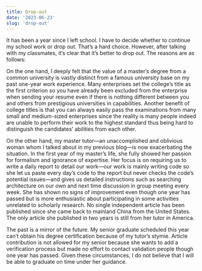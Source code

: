 ```yaml
---
title: Drop-out
date: '2023-06-23'
slug: 'drop-out'
---
```


It has been a year since I left school. I have to decide whether to continue my school work or drop out. That’s a hard choice. However, after talking with my classmates, it’s clear that it’s better to drop out. The reasons are as follows:

On the one hand, I deeply felt that the value of a master’s degree from a common university is vastly distinct from a famous university base on my past one-year work experience. Many enterprises set the college’s title as the first criterion so you have already been excluded from the enterprise when sending your resume even if there is nothing different between you and others from prestigious universities in capabilities. Another benefit of college titles is that you can always easily pass the examinations from many small and medium-sized enterprises since the reality is many people indeed are unable to perform their work to the highest standard thus being hard to distinguish the candidates’ abilities from each other.

On the other hand, my master tutor—an unaccomplished and oblivious woman whom I talked about in my previous blog—is now exacerbating the situation. In the first year of my master’s life, she fully showed her passion for formalism and ignorance of expertise. Her focus is on requiring us to write a daily report to detail our work—our work is mainly writing code so she let us paste every day’s code to the report but never checks the code’s potential issues—and gives us detailed instructions such as searching architecture on our own and next time discussion in group meeting every week. She has shown no signs of improvement even though one year has passed but is more enthusiastic about participating in some activities unrelated to scholarly research. No single independent article has been published since she came back to mainland China from the United States. The only article she published in two years is still from her tutor in America.

The past is a mirror of the future. My senior graduate scheduled this year can’t obtain his degree certification because of my tutor’s stymie. Article contribution is not allowed for my senior because she wants to add a verification process but made no effort to contact validation people though one year has passed. Given these circumstances, I do not believe that I will be able to graduate on time under her guidance.
